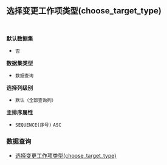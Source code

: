 ## 选择变更工作项类型(choose_target_type) <!-- {docsify-ignore-all} -->



<br>
<p class="panel-title"><b>默认数据集</b></p>

* `否`

<p class="panel-title"><b>数据集类型</b></p>

* `数据查询`

<p class="panel-title"><b>选择列级别</b></p>

* `默认（全部查询列）`


<p class="panel-title"><b>主排序属性</b></p>

* `SEQUENCE(序号)` `ASC`



### 数据查询
  * [选择变更工作项类型(choose_target_type)](module/ProjMgmt/work_item_type/query/choose_target_type)
